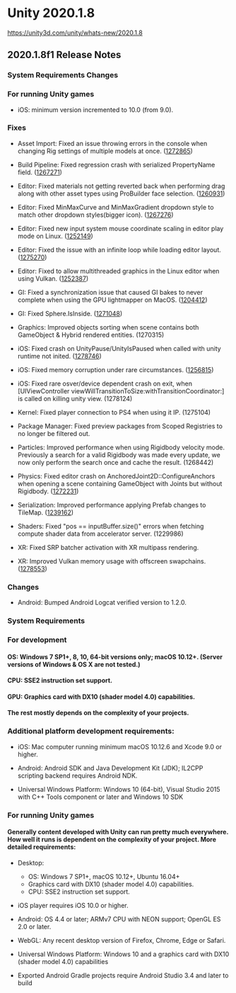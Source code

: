 # Unity 2020.1.8
https://unity3d.com/unity/whats-new/2020.1.8

## 2020.1.8f1 Release Notes


### System Requirements Changes

### For running Unity games
<ul>
<li>iOS: minimum version incremented to 10.0 (from 9.0).</li>
</ul>

### Fixes
<ul>
<li><p>Asset Import: Fixed an issue throwing errors in the console when changing Rig settings of multiple models at once. (<a href="https://issuetracker.unity3d.com/issues/nullreferenceexception-error-is-thrown-when-more-than-one-avatar-is-selected-and-their-avatars-info-is-updated">1272865</a>)</p></li>
<li><p>Build Pipeline: Fixed regression crash with serialized PropertyName field. (<a href="https://issuetracker.unity3d.com/issues/building-a-project-crashes-when-a-script-component-has-serialized-array-of-a-type-that-contains-a-serialized-propertyname-field">1267271</a>)</p></li>
<li><p>Editor: Fixed materials not getting reverted back when performing drag along with other asset types using ProBuilder face selection. (<a href="https://issuetracker.unity3d.com/issues/last-touched-by-the-drag-and-drop-action-object-is-painted-when-drag-dropping-a-material-onto-a-probuilder-face-selection">1260931</a>)</p></li>
<li><p>Editor: Fixed MinMaxCurve and MinMaxGradient dropdown style to match other dropdown styles(bigger icon). (<a href="https://issuetracker.unity3d.com/issues/particlesystemforce-properties-dropdown-icons-present-under-particle-system-force-field-are-not-user-friendly">1267276</a>)</p></li>
<li><p>Editor: Fixed new input system mouse coordinate scaling in editor play mode on Linux. (<a href="https://issuetracker.unity3d.com/issues/mouse-position-values-reported-as-half-of-thier-actual-values-in-screen-pixels-when-display-scaling-is-set-to-200-percent">1252149</a>)</p></li>
<li><p>Editor: Fixed the issue with an infinite loop while loading editor layout. (<a href="https://issuetracker.unity3d.com/issues/window-layout-cannot-load-editor-layout-stuck-in-infinite-loop-of-failed-to-load-window-layout">1275270</a>)</p></li>
<li><p>Editor: Fixed to allow multithreaded graphics in the Linux editor when using Vulkan. (<a href="https://issuetracker.unity3d.com/issues/linux-frame-debugger-can-not-be-enabled-and-asks-for-multi-threaded-renderer-to-be-enabled-even-when-its-forced-on">1252387</a>)</p></li>
<li><p>GI: Fixed a synchronization issue that caused GI bakes to never complete when using the GPU lightmapper on MacOS. (<a href="https://issuetracker.unity3d.com/issues/unable-to-bake-after-switching-lightmapper-a-few-times">1204412</a>)</p></li>
<li><p>GI: Fixed Sphere.IsInside. (<a href="https://issuetracker.unity3d.com/issues/hdrp-directional-light-artefacts-in-2020-dot-2-0a21">1271048</a>)</p></li>
<li><p>Graphics: Improved objects sorting when scene contains both GameObject &amp; Hybrid rendered entities. (1270315)</p></li>
<li><p>iOS: Fixed crash on UnityPause/UnityIsPaused when called with unity runtime not inited. (<a href="https://issuetracker.unity3d.com/issues/ios-unityispaused-slash-unitypause-causing-the-app-to-crash-when-called-after-unity-was-shut-down">1278746</a>)</p></li>
<li><p>iOS: Fixed memory corruption under rare circumstances. (<a href="https://issuetracker.unity3d.com/issues/getting-a-heap-corruption-crash-in-a-malloc-at-boot-time">1256815</a>)</p></li>
<li><p>iOS: Fixed rare osver/device dependent crash on exit, when [UIViewController viewWillTransitionToSize:withTransitionCoordinator:] is called on killing unity view. (1278124)</p></li>
<li><p>Kernel: Fixed player connection to PS4 when using it IP. (1275104)</p></li>
<li><p>Package Manager: Fixed preview packages from Scoped Registries to no longer be filtered out.</p></li>
<li><p>Particles: Improved performance when using Rigidbody velocity mode. Previously a search for a valid Rigidbody was made every update, we now only perform the search once and cache the result. (1268442)</p></li>
<li><p>Physics: Fixed editor crash on AnchoredJoint2D::ConfigureAnchors when opening a scene containing GameObject with Joints but without Rigidbody. (<a href="https://issuetracker.unity3d.com/issues/crash-on-anchoredjoint2d-configureanchors-when-opening-a-scene-containing-gameobject-with-joints-but-without-rigidbodies">1272231</a>)</p></li>
<li><p>Serialization: Improved performance applying Prefab changes to TileMap. (<a href="https://issuetracker.unity3d.com/issues/performance-regression-editoronly-prefabs-dot-mergeprefabs-process-noticeably-slower-when-opening-a-scene">1239162</a>)</p></li>
<li><p>Shaders: Fixed "pos == inputBuffer.size()" errors when fetching compute shader data from accelerator server. (1229986)</p></li>
<li><p>XR: Fixed SRP batcher activation with XR multipass rendering.</p></li>
<li><p>XR: Improved Vulkan memory usage with offscreen swapchains. (<a href="https://issuetracker.unity3d.com/issues/xr-vulkan-oculus-crash-in-hybrid-renderer-beginrenderpass">1278553</a>)</p></li>
</ul>

### Changes
<ul>
<li>Android: Bumped Android Logcat verified version to 1.2.0.</li>
</ul>

### System Requirements

### For development

#### OS: Windows 7 SP1+, 8, 10, 64-bit versions only; macOS 10.12+. (Server versions of Windows & OS X are not tested.)

#### CPU: SSE2 instruction set support.

#### GPU: Graphics card with DX10 (shader model 4.0) capabilities.

#### The rest mostly depends on the complexity of your projects.

### Additional platform development requirements:
<ul>
<li><p>iOS: Mac computer running minimum macOS 10.12.6 and Xcode 9.0 or higher.</p></li>
<li><p>Android: Android SDK and Java Development Kit (JDK); IL2CPP scripting backend requires Android NDK.</p></li>
<li><p>Universal Windows Platform: Windows 10 (64-bit), Visual Studio 2015 with C++ Tools component or later and Windows 10 SDK</p></li>
</ul>

### For running Unity games

#### Generally content developed with Unity can run pretty much everywhere. How well it runs is dependent on the complexity of your project. More detailed requirements:
<ul>
<li><p>Desktop:</p> 
<ul>
<li>OS: Windows 7 SP1+, macOS 10.12+, Ubuntu 16.04+</li>
<li>Graphics card with DX10 (shader model 4.0) capabilities.</li>
<li>CPU: SSE2 instruction set support.</li>
</ul></li>
<li><p>iOS player requires iOS 10.0 or higher.</p></li>
<li><p>Android: OS 4.4 or later; ARMv7 CPU with NEON support; OpenGL ES 2.0 or later.</p></li>
<li><p>WebGL: Any recent desktop version of Firefox, Chrome, Edge or Safari.</p></li>
<li><p>Universal Windows Platform: Windows 10 and a graphics card with DX10 (shader model 4.0) capabilities</p></li>
<li><p>Exported Android Gradle projects require Android Studio 3.4 and later to build</p></li>
</ul>
